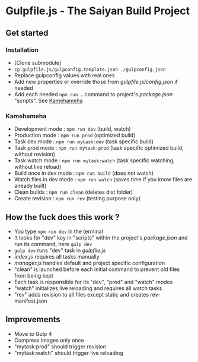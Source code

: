 # Gulpfile.js - The Saiyan Build Project

## Get started

### Installation

- \[Clone submodule]
- `cp gulpfile.js/gulpconfig.template.json ./gulpconfig.json`
- Replace gulpconfig values with real ones
- Add new properties or override those from *gulpfile.js/config.json* if needed
- Add each needed `npm run …` command to project's *package.json* "scripts". See [Kamehameha](#kamehameha)

### Kamehameha

- Development mode : `npm run dev` (build, watch)
- Production mode : `npm run prod` (optimized build)
- Task dev mode : `npm run mytask:dev` (task specific build)
- Task prod mode : `npm run mytask:prod` (task specific optimized build, without revision)
- Task watch mode : `npm run mytask:watch` (task specific watching, without live reload)
- Build once in dev mode : `npm run build` (does not watch)
- Watch files in dev mode : `npm run watch` (saves time if you know files are already built)
- Clean builds : `npm run clean` (deletes dist folder)
- Create revision : `npm run rev` (testing purpose only)

## How the fuck does this work ?

- You type `npm run dev` in the terminal
- It looks for "dev" key in "scripts" within the project's *package.json* and run its command, here `gulp dev`
- `gulp dev` runs "dev" task in *gulpfile.js*
- *index.js* requires all tasks manually
- *manager.js* handles default and project specific configuration
- "clean" is launched before each initial command to prevent old files from being kept
- Each task is responsible for its "dev", "prod" and "watch" modes
- "watch" initializes live reloading and requires all watch tasks
- "rev" adds revision to all files except static and creates rev-manifest.json
 
## Improvements

- Move to Gulp 4
- Compress images only once
- "mytask:prod" should trigger revision
- "mytask:watch" should trigger live reloading